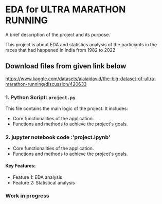 # EDA for ULTRA MARATHON RUNNING

A brief description of the project and its purpose.

This project is about EDA and statistics analysis of the particiants in the races that had happened in India from 1982 to 2022

## Download files from given link below
https://www.kaggle.com/datasets/aiaiaidavid/the-big-dataset-of-ultra-marathon-running/discussion/420633

### 1. Python Script: `project.py`
This file contains the main logic of the project. It includes:
- Core functionalities of the application.
- Functions and methods to achieve the project's goals.
### 2. jupyter notebook code :'project.ipynb'
- Core functionalities of the application.
- Functions and methods to achieve the project's goals.

#### Key Features:
- Feature 1: EDA analysis
- Feature 2: Statistical analysis



### Work in progress


